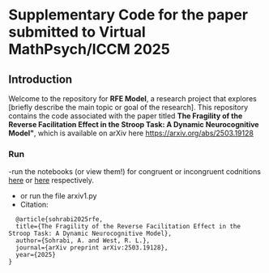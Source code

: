# Supplementary Code for the paper submitted to Virtual MathPsych/ICCM 2025

## Introduction

Welcome to the repository for **RFE Model**, a research project that explores [briefly describe the main topic or goal of the research]. This repository contains the code associated with the paper titled **The Fragility of the Reverse Facilitation Effect in the Stroop Task: A Dynamic Neurocognitive Model"**, which is available on arXiv here <https://arxiv.org/abs/2503.19128>

### Run

-run the notebooks (or view them!) for congruent or incongruent codnitions [here](https://github.com/ASohraB/PaperRFE/blob/main/tmp20000Last-tangent-cong-con1_5-2-2_5-3-3Ai1_Prj1_1.ipynb) or [here](https://github.com/ASohraB/PaperRFE/blob/main/tmp20000Last-tangent-incong-con1_5-2-2_5-3-3Ai1_Prj1_1.ipynb) respectively.
- or run the file arxiv1.py
- Citation:
```
  @article{sohrabi2025rfe,
  title={The Fragility of the Reverse Facilitation Effect in the Stroop Task: A Dynamic Neurocognitive Model},
  author={Sohrabi, A. and West, R. L.},
  journal={arXiv preprint arXiv:2503.19128},
  year={2025}
}
```
